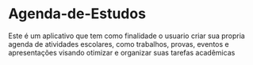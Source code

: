 # Agenda-de-Estudos
Este é um aplicativo que tem como finalidade o usuario criar sua propria agenda de atividades escolares, como trabalhos, provas, eventos e apresentações visando otimizar e organizar suas tarefas acadêmicas
